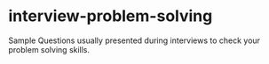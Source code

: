 # interview-problem-solving
Sample Questions usually presented during interviews to check your problem solving skills. 
